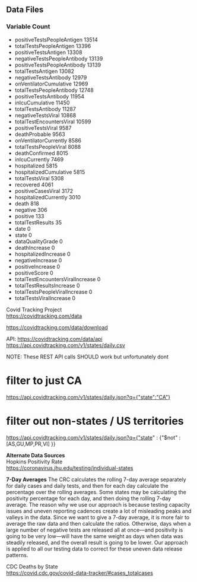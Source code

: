 ## Data Files
  
### Variable Count

* positiveTestsPeopleAntigen           13514
* totalTestsPeopleAntigen              13396
* positiveTestsAntigen                 13308
* negativeTestsPeopleAntibody          13139
* positiveTestsPeopleAntibody          13139
* totalTestsAntigen                    13082
* negativeTestsAntibody                12979
* onVentilatorCumulative               12969
* totalTestsPeopleAntibody             12748
* positiveTestsAntibody                11954
* inIcuCumulative                      11450
* totalTestsAntibody                   11287
* negativeTestsViral                   10868
* totalTestEncountersViral             10599
* positiveTestsViral                   9587
* deathProbable                        9563
* onVentilatorCurrently                8586
* totalTestsPeopleViral                8088
* deathConfirmed                       8015
* inIcuCurrently                       7469
* hospitalized                         5815
* hospitalizedCumulative               5815
* totalTestsViral                      5308
* recovered                            4061
* positiveCasesViral                   3172
* hospitalizedCurrently                3010
* death                                818
* negative                             306
* positive                             133
* totalTestResults                     35
* date                                 0
* state                                0
* dataQualityGrade                     0
* deathIncrease                        0
* hospitalizedIncrease                 0
* negativeIncrease                     0
* positiveIncrease                     0
* positiveScore                        0
* totalTestEncountersViralIncrease     0
* totalTestResultsIncrease             0
* totalTestsPeopleViralIncrease        0
* totalTestsViralIncrease              0
  
Covid Tracking Project  
https://covidtracking.com/data    

https://covidtracking.com/data/download  

API: https://covidtracking.com/data/api  
https://api.covidtracking.com/v1/states/daily.csv  

NOTE: These REST API calls SHOULD work but unfortunately dont 
# filter to just CA  
https://api.covidtracking.com/v1/states/daily.json?q={"state":"CA"}  
# filter out non-states / US territories  
https://api.covidtracking.com/v1/states/daily.json?q={"state" : {"$not" : [AS,GU,MP,PR,VI] }}  

**Alternate Data Sources**  
Hopkins Positivity Rate  
https://coronavirus.jhu.edu/testing/individual-states  
  
**7-Day Averages** The CRC calculates the rolling 7-day average separately for daily cases and daily tests, and then for each day calculate the percentage over the rolling averages. Some states may be calculating the positivity percentage for each day, and then doing the rolling 7-day average. The reason why we use our approach is because testing capacity issues and uneven reporting cadences create a lot of misleading peaks and valleys in the data. Since we want to give a 7-day average, it is more fair to average the raw data and then calculate the ratios. Otherwise, days when a large number of negative tests are released all at once—and positivity is going to be very low—will have the same weight as days when data was steadily released, and the overall result is going to be lower. Our approach is applied to all our testing data to correct for these uneven data release patterns.
  
CDC Deaths by State  
https://covid.cdc.gov/covid-data-tracker/#cases_totalcases
